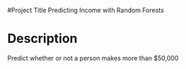 #Project Title
Predicting Income with Random Forests
# Description
Predict whether or not a person makes more than $50,000
